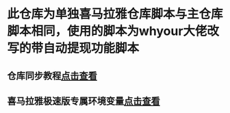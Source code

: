 # 此仓库为单独喜马拉雅仓库脚本与主仓库脚本相同，使用的脚本为whyour大佬改写的带自动提现功能脚本

## 仓库同步教程[点击查看](backup/reposync.md)

## 喜马拉雅极速版专属环境变量[点击查看](backup/xmly.md)

